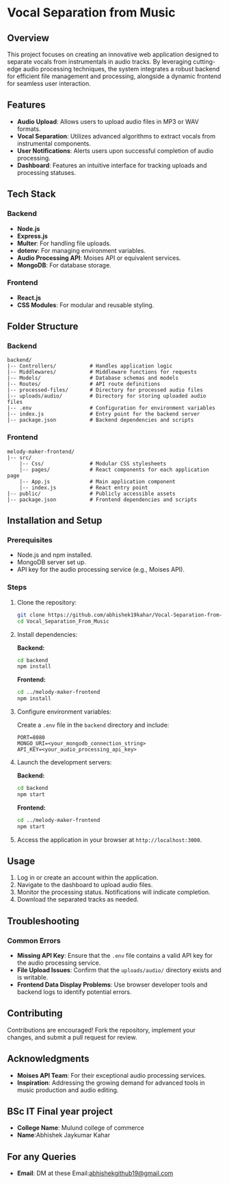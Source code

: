 # Vocal Separation from Music

## Overview

This project focuses on creating an innovative web application designed to separate vocals from instrumentals in audio tracks. By leveraging cutting-edge audio processing techniques, the system integrates a robust backend for efficient file management and processing, alongside a dynamic frontend for seamless user interaction.

## Features

- **Audio Upload**: Allows users to upload audio files in MP3 or WAV formats.
- **Vocal Separation**: Utilizes advanced algorithms to extract vocals from instrumental components.
- **User Notifications**: Alerts users upon successful completion of audio processing.
- **Dashboard**: Features an intuitive interface for tracking uploads and processing statuses.

## Tech Stack

### Backend

- **Node.js**
- **Express.js**
- **Multer**: For handling file uploads.
- **dotenv**: For managing environment variables.
- **Audio Processing API**: Moises API or equivalent services.
- **MongoDB**: For database storage.

### Frontend

- **React.js**
- **CSS Modules**: For modular and reusable styling.

## Folder Structure

### Backend

```
backend/
|-- Controllers/           # Handles application logic
|-- Middlewares/           # Middleware functions for requests
|-- Models/                # Database schemas and models
|-- Routes/                # API route definitions
|-- processed-files/       # Directory for processed audio files
|-- uploads/audio/         # Directory for storing uploaded audio files
|-- .env                   # Configuration for environment variables
|-- index.js               # Entry point for the backend server
|-- package.json           # Backend dependencies and scripts
```

### Frontend

```
melody-maker-frontend/
|-- src/
    |-- Css/               # Modular CSS stylesheets
    |-- pages/             # React components for each application page
    |-- App.js             # Main application component
    |-- index.js           # React entry point
|-- public/                # Publicly accessible assets
|-- package.json           # Frontend dependencies and scripts
```

## Installation and Setup

### Prerequisites

- Node.js and npm installed.
- MongoDB server set up.
- API key for the audio processing service (e.g., Moises API).

### Steps

1. Clone the repository:

   ```bash
   git clone https://github.com/abhishek19kahar/Vocal-Separation-from-Music.git
   cd Vocal_Separation_From_Music
   ```

2. Install dependencies:

   **Backend:**

   ```bash
   cd backend
   npm install
   ```

   **Frontend:**

   ```bash
   cd ../melody-maker-frontend
   npm install
   ```

3. Configure environment variables:

   Create a `.env` file in the `backend` directory and include:

   ```env
   PORT=8080
   MONGO_URI=<your_mongodb_connection_string>
   API_KEY=<your_audio_processing_api_key>
   ```

4. Launch the development servers:

   **Backend:**

   ```bash
   cd backend
   npm start
   ```

   **Frontend:**

   ```bash
   cd ../melody-maker-frontend
   npm start
   ```

5. Access the application in your browser at `http://localhost:3000`.

## Usage

1. Log in or create an account within the application.
2. Navigate to the dashboard to upload audio files.
3. Monitor the processing status. Notifications will indicate completion.
4. Download the separated tracks as needed.

## Troubleshooting

### Common Errors

- **Missing API Key**: Ensure that the `.env` file contains a valid API key for the audio processing service.
- **File Upload Issues**: Confirm that the `uploads/audio/` directory exists and is writable.
- **Frontend Data Display Problems**: Use browser developer tools and backend logs to identify potential errors.

## Contributing

Contributions are encouraged! Fork the repository, implement your changes, and submit a pull request for review.

## Acknowledgments

- **Moises API Team**: For their exceptional audio processing services.
- **Inspiration**: Addressing the growing demand for advanced tools in music production and audio editing.

## BSc IT  Final year project
- **College Name**: Mulund college of commerce
- **Name**:Abhishek Jaykumar Kahar

## For any Queries
- **Email**: DM at these Email:abhishekgithub19@gmail.com

